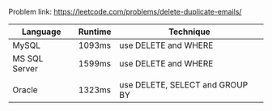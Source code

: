 Problem link: https://leetcode.com/problems/delete-duplicate-emails/

| Language      | Runtime | Technique                       |
| ------------- | ------- | ------------------------------- |
| MySQL         | 1093ms  | use DELETE and WHERE            |
| MS SQL Server | 1599ms  | use DELETE and WHERE            |
|               |         |                                 |
| Oracle        | 1323ms  | use DELETE, SELECT and GROUP BY |
